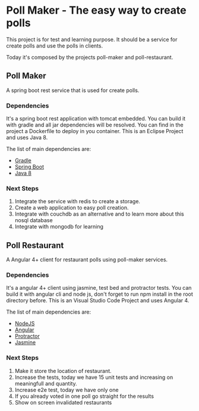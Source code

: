 # Poll Maker - The easy way to create polls

This project is for test and learning purpose.
It should be a service for create polls and use the polls in clients.

Today it's composed by the projects poll-maker and poll-restaurant.

## Poll Maker

A spring boot rest service that is used for create polls.

### Dependencies

It's a spring boot rest application with tomcat embedded.
You can build it with gradle and all jar dependencies will be resolved.
You can find in the project a Dockerfile to deploy in you container.
This is an Eclipse Project and uses Java 8.

The list of main dependencies are:
* [Gradle](https://gradle.org/)
* [Spring Boot](https://projects.spring.io/spring-boot/)
* [Java 8](http://www.oracle.com/technetwork/java/javase/downloads/jdk8-downloads-2133151.html)

### Next Steps

1. Integrate the service with redis to create a storage.
2. Create a web application to easy poll creation.
3. Integrate with couchdb as an alternative and to learn more about this nosql database
4. Integrate with mongodb for learning

## Poll Restaurant

A Angular 4+ client for restaurant polls using poll-maker services.

### Dependencies

It's a angular 4+ client using jasmine, test bed and protractor tests.
You can build it with angular cli and node js, don't forget to run npm install in the root directory before.
This is an Visual Studio Code Project and uses Angular 4.

The list of main dependencies are:
* [NodeJS](https://nodejs.org/en/)
* [Angular](https://angular.io/)
* [Protractor](http://www.protractortest.org)
* [Jasmine](https://jasmine.github.io/)

### Next Steps

1. Make it store the location of restaurant.
2. Increase the tests, today we have 15 unit tests and increasing on meaningfull and quantity.
3. Increase e2e test, today we have only one
4. If you already voted in one poll go straight for the results
5. Show on screen invalidated restaurants